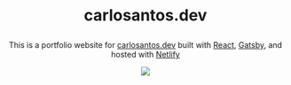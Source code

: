 # <p align="center">carlosantos.dev</p>

<p align="center">
This is a portfolio website for <a href="https://carlosantos.dev/">carlosantos.dev</a> built with <a href="https://reactjs.org/">React</a>, <a href="https://www.gatsbyjs.com/">Gatsby</a>, and hosted with <a href="https://www.netlify.com/">Netlify</a>
</p>

<p align="center">
<img src="https://api.netlify.com/api/v1/badges/b654c94e-08a6-4b79-b443-7837581b1d8d/deploy-status">
</p>